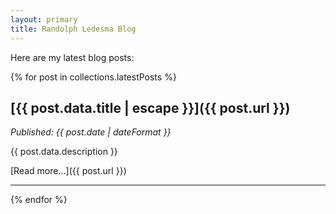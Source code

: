 ```yaml
---
layout: primary
title: Randolph Ledesma Blog
---
```


Here are my latest blog posts:

{% for post in collections.latestPosts %}
## [{{ post.data.title | escape }}]({{ post.url }})
*Published: {{ post.date | dateFormat }}*

{{ post.data.description }}

[Read more...]({{ post.url }})

---
{% endfor %}
